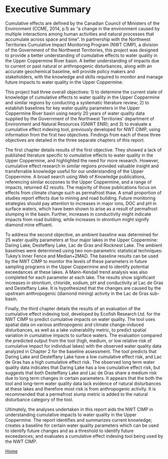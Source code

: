 ---
---

# Executive Summary

Cumulative effects are defined by the Canadian Council of Ministers of the Environment (CCME, 2014, p.1) as “a change in the environment caused by multiple interactions among human activities and natural processes that accumulate across space and time”. In partnership with the Northwest Territories Cumulative Impact Monitoring Program (NWT CIMP), a division of the Government of the Northwest Territories, this project was designed to provide a better understanding of cumulative effects to water quality in the Upper Coppermine River basin. A better understanding of impacts due to current or past natural or anthropogenic disturbances, along with an accurate geochemical baseline, will provide policy makers and stakeholders, with the knowledge and skills required to monitor and manage future impacts to water quality in the Upper Coppermine. 

This project had three overall objectives: 1) to determine the current state of knowledge of cumulative effects to water quality in the Upper Coppermine and similar regions by conducting a systematic literature review; 2) to establish baselines for key water quality parameters in the Upper Coppermine River basin using nearly 20 years of water quality data supplied by the Government of the Northwest Territories’ department of Environment and Natural Resources (GNWT ENR); and 3) to evaluate a cumulative effect indexing tool, previously developed for NWT CIMP, using information from the first two objectives. Findings from each of these three objectives are detailed in the three separate chapters of this report.

The first chapter details results of the first objective. They showed a lack of published literature specific to cumulative effects to water quality in the Upper Coppermine, and highlighted the need for more research. However, cumulative effect research in similar regions provided valuable insight and transferrable knowledge useful for our understanding of the Upper Coppermine. A broad search using Web of Knowledge publications, referencing similar ecozones to the Upper Coppermine, and a range of impacts, returned 42 results. The majority of those publications focus on effects from climate change such as permafrost thaw. A small proportion of studies report effects due to mining and road building. Future monitoring strategies should pay attention to increases in major ions, DOC and pH in surface waters, which have been shown to arise as a result of permafrost slumping in the basin. Further, increases in conductivity might indicate impacts from road building, while increases in strontium might signify diamond mine effluent. 

To address the second objective, an ambient baseline was determined for 25 water quality parameters at four major lakes in the Upper Coppermine: Daring Lake, Desteffany Lake, Lac de Gras and Rocknest Lake. The ambient baselines were determined using two non-parametric statistical techniques: Tukey’s Inner Fence and Median+2MAD. The baseline results can be used by the NWT CIMP to monitor the levels of these parameters in future sampling programs in the Upper Coppermine and to identify potential exceedances at these lakes. A Mann-Kendall trend analysis was also completed for each parameter at each lake. The results show significant increases in strontium, chloride, sodium, pH and conductivity at Lac de Gras and Desteffany Lake. It is hypothesized that the changes are caused by the upstream anthropogenic (diamond mining) activity in the Lac de Gras sub-basin. 

Finally, the third chapter details the results of an evaluation of the cumulative effect indexing tool, developed by Ecofish Research Ltd. for the NWT CIMP to predict cumulative impacts on water quality. The tool uses spatial data on various anthropogenic and climate change-induced disturbances, as well as a lake vulnerability metric, to predict spatial variation in cumulative impacts to surface waters. The evaluation compared the predicted output from the tool (high, medium, or low relative risk of cumulative impact for individual lakes) with the observed water quality data analyzed in Chapter 2 for the baseline assessment. The tool predicts that Daring Lake and Desteffany Lake have a low cumulative effect risk, and Lac de Gras has a high cumulative effect risk. The observed long term water quality data indicates that Daring Lake has a low cumulative effect risk, but suggests that both Desteffany Lake and Lac de Gras share a medium risk due to long term changes in certain parameters. It appears that the both the tool and long-term water quality data lack evidence of natural disturbances at these lakes and therefore most risk is from anthropogenic activity. It is recommended that a permafrost slump metric is added to the natural disturbance category of the tool.

Ultimately, the analyses undertaken in this report aids the NWT CIMP in understanding cumulative impacts to water quality in the Upper Coppermine. The report identifies and summarizes current knowledge; creates a baseline for certain water quality parameters which can be used to identify future changes and as a threshold to identify future exceedances; and evaluates a cumulative effect indexing tool being used by the NWT CIMP. 

[Home](home.md)
